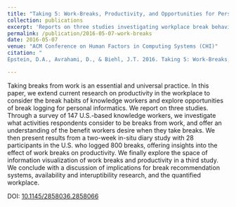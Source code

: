 ```yaml
---
title: "Taking 5: Work-Breaks, Productivity, and Opportunities for Personal Informatics for Knowledge Workers"
collection: publications
excerpt: 'Reports on three studies investigating workplace break behavior and possible roles for technology interventions.'
permalink: /publication/2016-05-07-work-breaks
date: 2016-05-07
venue: "ACM Conference on Human Factors in Computing Systems (CHI)"
citation: "
Epstein, D.A., Avrahami, D., & Biehl, J.T. 2016. Taking 5: Work-Breaks, Productivity, and Opportunities for Personal Informatics for Knowledge Workers. <i>In Proceedings of the 2016 CHI Conference on Human Factors in Computing Systems (CHI '16)</i>. ACM, New York, NY, USA, pp. 673-684."

---
```

Taking breaks from work is an essential and universal practice. In this paper, we extend current research on productivity in the workplace to consider the break habits of knowledge workers and explore opportunities of break logging for personal informatics. We report on three studies. Through a survey of 147 U.S.-based knowledge workers, we investigate what activities respondents consider to be breaks from work, and offer an understanding of the benefit workers desire when they take breaks. We then present results from a two-week in-situ diary study with 28 participants in the U.S. who logged 800 breaks, offering insights into the effect of work breaks on productivity. We finally explore the space of information visualization of work breaks and productivity in a third study. We conclude with a discussion of implications for break recommendation systems, availability and interuptibility research, and the quantified workplace.

DOI: [10.1145/2858036.2858066](https://doi.org/10.1145/2858036.2858066)
